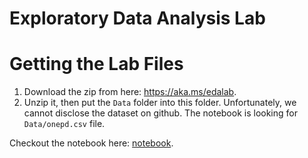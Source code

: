 # Exploratory Data Analysis Lab

# Getting the Lab Files

1. Download the zip from here: https://aka.ms/edalab.
2. Unzip it, then put the `Data` folder into this folder. Unfortunately, we cannot disclose the dataset on github. The notebook is looking for `Data/onepd.csv` file.

Checkout the notebook here: [notebook](lab.ipynb).
